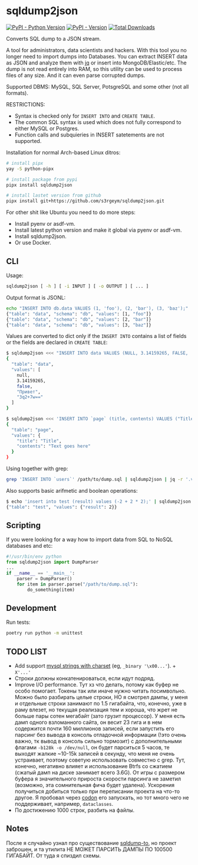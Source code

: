 # sqldump2json

[![PyPI - Python Version](https://img.shields.io/pypi/pyversions/sqldump2json)]() [![PyPI - Version](https://img.shields.io/pypi/v/sqldump2json)]() [![Total Downloads](https://static.pepy.tech/badge/sqldump2json)]()

Converts SQL dump to a JSON stream.

A tool for administrators, data scientists and hackers. With this tool you no longer need to import dumps into Databases. You can extract INSERT data as JSON and analyze them with [jq](https://github.com/jqlang/jq) or insert into MongoDB/Elastic/etc. The dump is not read entirely into RAM, so this utility can be used to process files of any size. And it can even parse corrupted dumps.

Supported DBMS: MySQL, SQL Server, PotsgreSQL and some other (not all formats).

RESTRICTIONS:

- Syntax is checked only for `INSERT INTO` and `CREATE TABLE`.
- The common SQL syntax is used which does not fully correspond to either MySQL or Postgres.
- Function calls and subquieries in INSERT satetements are not supported.

Installation for normal Arch-based Linux ditros:

```bash
# install pipx
yay -S python-pipx

# install package from pypi
pipx install sqldump2json

# install lastet version from github
pipx install git+https://github.com/s3rgeym/sqldump2json.git
```

For other shit like Ubuntu you need to do more steps:

- Install pyenv or asdf-vm.
- Install latest python version and make it global via pyenv or asdf-vm.
- Install sqldump2json.
- Or use Docker.

## CLI

Usage:

```bash
sqldump2json [ -h ] [ -i INPUT ] [ -o OUTPUT ] [ ... ]
```

Output format is JSONL:

```bash
echo "INSERT INTO db.data VALUES (1, 'foo'), (2, 'bar'), (3, 'baz');" | sqldump2json
{"table": "data", "schema": "db", "values": [1, "foo"]}
{"table": "data", "schema": "db", "values": [2, "bar"]}
{"table": "data", "schema": "db", "values": [3, "baz"]}
```

Values are converted to dict only if the `INSERT INTO` contains a list of fields or the fields are declared in `CREATE TABLE`:

```bash
$ sqldump2json <<< "INSERT INTO data VALUES (NULL, 3.14159265, FALSE, 'Привет', 0xDEADBEEF);" | jq
{
  "table": "data",
  "values": [
    null,
    3.14159265,
    false,
    "Привет",
    "3q2+7w=="
  ]
}

$ sqldump2json <<< 'INSERT INTO `page` (title, contents) VALUES ("Title", "Text goes here");' | jq
{
  "table": "page",
  "values": {
    "title": "Title",
    "contents": "Text goes here"
  }
}
```

Using together with grep:

```bash
grep 'INSERT INTO `users`' /path/to/dump.sql | sqldump2json | jq -r '.values | [.username, .email, .password] | @tsv' > output.csv
```

Also supports basic arifmetic and boolean operations:

```bash
$ echo 'insert into test (result) values (-2 + 2 * 2);' | sqldump2json
{"table": "test", "values": {"result": 2}}
```

## Scripting

If you were looking for a way how to import data from SQL to NoSQL databases and etc:

```python
#!/usr/bin/env python
from sqldump2json import DumpParser
...
if __name__ == '__main__':
    parser = DumpParser()
    for item in parser.parse("/path/to/dump.sql"):
        do_something(item)
```

## Development

Run tests:

```bash
poetry run python -m unittest
```

## TODO LIST

- Add support [mysql strings with charset](https://dev.mysql.com/doc/refman/8.0/en/charset-introducer.html) (eg, `_binary '\x00...'`). + `X'...'`
- Строки должны конкатенироваться, если идут подряд.
- Improve I/O performance. Тут хз что делать, потому как буфер не особо помогает. Токены так или иначе нужно читать посимвольно. Можно было разбирать целые строки, НО я смотрел дампы, у меня и отдельные строки занимают по 1.5 гигабайта, что, конечно, уже в раму влезет, но текущая реализация тем и хороша, что жрет не больше пары сотен мегабайт (зато грузит процессор). У меня есть дамп одного взломанного сайта, он весит 23 гига и в нем содержится почти 160 миллионов записей, если запустить его парсинг без вывода в консоль отладочной информации (!это очень важно, тк вывод в консоль сильно тормозит) с дополнительными флагами `-b128k -o /dev/null`, он будет парситься 5 часов, те выходят жалкие ~10-15k записей в секунду, что меня не очень устраивает, поэтому советую использовать совместно с grep. Тут, конечно, негативно влияет и использование Btrfs со сжатием (сжатый дамп на диске занимает всего 3.6G). От игры с размером буфера я значительного прироста скорости парсинга не заметил (возможно, эта сомнительная фича будет удалена). Ускорения получиться добиться только при переписании проекта на что-то другое. Я пробовал через [codon](https://github.com/exaloop/codon) его запускать, но тот много чего не поддерживает, например, `dataclasses`.
- По достижению 1000 строк, разбить на файлы.

## Notes

После я случайно узнал про существование [sqldump-to](https://github.com/arjunmehta/sqldump-to), но проект заброшен, и та утилита НЕ МОЖЕТ ПАРСИТЬ ДАМПЫ ПО 100500 ГИГАБАЙТ. От туда я спиздил схемы.
